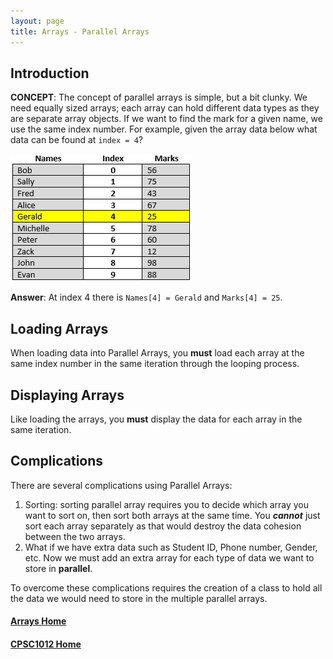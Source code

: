 ```yaml
---
layout: page
title: Arrays - Parallel Arrays
---
```


## Introduction
**CONCEPT**: The concept of parallel arrays is simple, but a bit clunky. We need equally sized arrays; each array can hold different data types as they are separate array objects. If we want to find the mark for a given name, we use the same index number. For example, given the array data below what data can be found at `index = 4`?

![parallel-1](files/parallel-1.jpg)

**Answer**: At index 4 there is `Names[4] = Gerald` and `Marks[4] = 25`.

## Loading Arrays
When loading data into Parallel Arrays, you **must** load each array at the same index number in the same iteration through the looping process.

## Displaying Arrays
Like loading the arrays, you **must** display the data for each array in the same iteration.

## Complications
There are several complications using Parallel Arrays:
1. Sorting: sorting parallel array requires you to decide which array you want to sort on, then sort both arrays at the same time. You ***cannot*** just sort each array separately as that would destroy the data cohesion between the two arrays.
2. What if we have extra data such as Student ID, Phone number, Gender, etc. Now we must add an extra array for each type of data we want to store in **parallel**.

To overcome these complications requires the creation of a class to hold all the data we would need to store in the multiple parallel arrays.

#### [Arrays Home](index.md)
#### [CPSC1012 Home](../)
